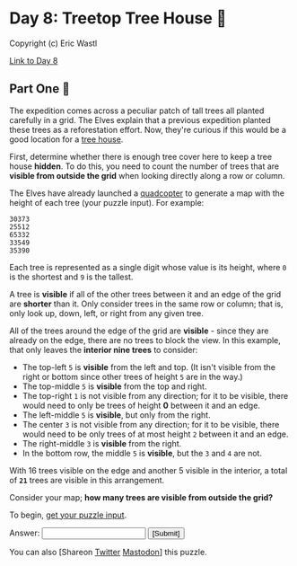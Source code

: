 
<h1>Day 8: Treetop Tree House 🎄</h1><p>Copyright (c) Eric Wastl</p><a href=https://adventofcode.com/2022/day/8>Link to Day 8</a><h2>Part One 🎁</h2><p>The expedition comes across a peculiar patch of tall trees all planted carefully in a grid. The Elves explain that a previous expedition planted these trees as a reforestation effort. Now, they're curious if this would be a good location for a <a href="https://en.wikipedia.org/wiki/Tree_house" target="_blank">tree house</a>.</p>
<p>First, determine whether there is enough tree cover here to keep a tree house <b>hidden</b>. To do this, you need to count the number of trees that are <b>visible from outside the grid</b> when looking directly along a row or column.</p>
<p>The Elves have already launched a <a href="https://en.wikipedia.org/wiki/Quadcopter" target="_blank">quadcopter</a> to generate a map with the height of each tree (<span title="The Elves have already launched a quadcopter (your puzzle input).">your puzzle input</span>). For example:</p>
<pre><code>30373
25512
65332
33549
35390
</code></pre>
<p>Each tree is represented as a single digit whose value is its height, where <code>0</code> is the shortest and <code>9</code> is the tallest.</p>
<p>A tree is <b>visible</b> if all of the other trees between it and an edge of the grid are <b>shorter</b> than it. Only consider trees in the same row or column; that is, only look up, down, left, or right from any given tree.</p>
<p>All of the trees around the edge of the grid are <b>visible</b> - since they are already on the edge, there are no trees to block the view. In this example, that only leaves the <b>interior nine trees</b> to consider:</p>
<ul>
<li>The top-left <code>5</code> is <b>visible</b> from the left and top. (It isn't visible from the right or bottom since other trees of height <code>5</code> are in the way.)</li>
<li>The top-middle <code>5</code> is <b>visible</b> from the top and right.</li>
<li>The top-right <code>1</code> is not visible from any direction; for it to be visible, there would need to only be trees of height <b>0</b> between it and an edge.</li>
<li>The left-middle <code>5</code> is <b>visible</b>, but only from the right.</li>
<li>The center <code>3</code> is not visible from any direction; for it to be visible, there would need to be only trees of at most height <code>2</code> between it and an edge.</li>
<li>The right-middle <code>3</code> is <b>visible</b> from the right.</li>
<li>In the bottom row, the middle <code>5</code> is <b>visible</b>, but the <code>3</code> and <code>4</code> are not.</li>
</ul>
<p>With 16 trees visible on the edge and another 5 visible in the interior, a total of <code><b>21</b></code> trees are visible in this arrangement.</p>
<p>Consider your map; <b>how many trees are visible from outside the grid?</b></p>

<p>To begin, <a href="8/input" target="_blank">get your puzzle input</a>.</p>
<form method="post" action="8/answer"><input type="hidden" name="level" value="1"/><p>Answer: <input type="text" name="answer" autocomplete="off"/> <input type="submit" value="[Submit]"/></p></form>
<p>You can also <span class="share">[Share<span class="share-content">on
  <a href="https://twitter.com/intent/tweet?text=%22Treetop+Tree+House%22+%2D+Day+8+%2D+Advent+of+Code+2022&amp;url=https%3A%2F%2Fadventofcode%2Ecom%2F2022%2Fday%2F8&amp;related=ericwastl&amp;hashtags=AdventOfCode" target="_blank">Twitter</a>
  <a href="javascript:void(0);" onclick="var mastodon_instance=prompt('Mastodon Instance / Server Name?'); if(typeof mastodon_instance==='string' && mastodon_instance.length){this.href='https://'+mastodon_instance+'/share?text=%22Treetop+Tree+House%22+%2D+Day+8+%2D+Advent+of+Code+2022+%23AdventOfCode+https%3A%2F%2Fadventofcode%2Ecom%2F2022%2Fday%2F8'}else{return false;}" target="_blank">Mastodon</a
></span>]</span> this puzzle.</p>
